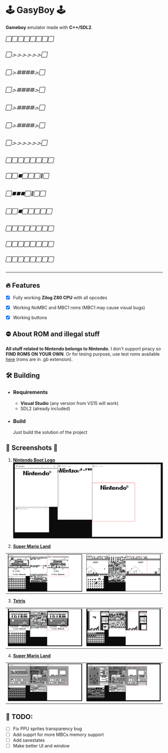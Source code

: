 # 🕹️ **GasyBoy** 🕹️
**Gameboy** emulator made with **C++/SDL2**.

###### ⬜⬜⬜⬜⬜⬜⬜⬜
###### ⬜🌫️🌫️🌫️🌫️🌫️🌫️⬜
###### ⬜🌫️🟩🟩🟩🟩🌫️⬜
###### ⬜🌫️🟩🟩🟩🟩🌫️⬜
###### ⬜🌫️🟩🟩🟩🟩🌫️⬜
###### ⬜🌫️🟩🟩🟩🟩🌫️⬜
###### ⬜🌫️🌫️🌫️🌫️🌫️🌫️⬜
###### ⬜⬜⬜⬜⬜⬜⬜⬜
###### ⬜⬜⬛⬜⬜⬜🔴⬜
###### ⬜⬛⬛⬛⬜🔴⬜⬜
###### ⬜⬜⬛⬜⬜⬜⬜⬜
###### ⬜⬜⬜⬜⬜⬜⬜⬜
###### ⬜⬜⬜⬜⬜⬜⬜⬜
###### ⬜⬜⬜⬜⬜⬜⬜⬜

-----

## 🔥 **Features**
- [x] Fully working **Zilog Z80 CPU** with all opcodes
- [x] Working NoMBC and MBC1 roms (MBC1 may cause visual bugs)
- [x] Working buttons


## ⛔ **About ROM and illegal stuff**

**All stuff related to Nintendo belongs to Nintendo**. I don't support piracy so **FIND ROMS ON YOUR OWN**. Or for tesing purpose, use test roms available [here](https://github.com/c-sp/gameboy-test-roms/) (roms are in .gb extension).


## 🛠️ **Building**

 - ### **Requirements**
    - **Visual Studio** (any version from VS15 will work)
    - SDL2 (already included)

 - ### **Build**
    Just build the solution of the project

## 📸 **Screenshots** 📸

1) **<u>Nintendo Boot Logo</u>**
![nintendo_boot_logo](./screenshots/nintendo_screen.png)

2) **<u>Super Mario Land</u>**

<table>
    <tr>
        <td>
            <img src="./screenshots/mario_land_1.png" />
        </td>
        <td>
            <img src="./screenshots/mario_land_2.png" />
        </td>
    </tr>
</table>

3) **<u>Tetris</u>**

<table>
    <tr>
        <td>
            <img src="./screenshots/tetris_1.png" />
        </td>
        <td>
            <img src="./screenshots/tetris_2.png" />
        </td>
    </tr>
</table>

4) **<u>Super Mario Land</u>**

<table>
    <tr>
        <td>
            <img src="./screenshots/dr_mario_1.png" />
        </td>
        <td>
            <img src="./screenshots/dr_mario_2.png" />
        </td>
    </tr>
</table>

## 📝 **TODO:**
- [ ] Fix PPU sprites transparency bug
- [ ] Add supprt for more MBCs memory support
- [ ] Add savestates
- [ ] Make better UI and window
